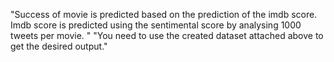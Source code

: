 "Success of movie is predicted based on the prediction of the imdb score. Imdb score is predicted using the sentimental score by analysing 1000 tweets per movie. " 
"You need to use the created dataset attached above to get the desired output."

